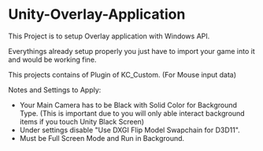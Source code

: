 # Unity-Overlay-Application

This Project is to setup Overlay application with Windows API.

Everythings already setup properly you just have to import your game into it and would be working fine.

This projects contains of Plugin of KC_Custom. (For Mouse input data)

Notes and Settings to Apply:
- Your Main Camera has to be Black with Solid Color for Background Type. (This is important due to you will only able interact background items if you touch Unity Black Screen)
- Under settings disable "Use DXGI Flip Model Swapchain for D3D11".
- Must be Full Screen Mode and Run in Background.